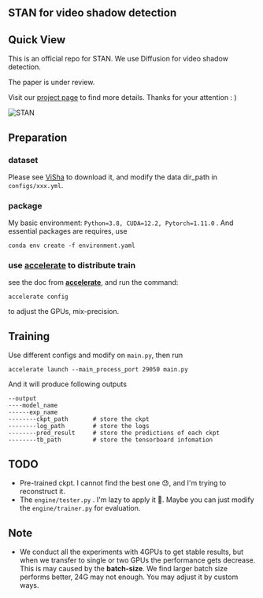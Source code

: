 ## STAN for video shadow detection

## Quick View

This is an official repo for STAN.  We use Diffusion for video shadow detection. 

The paper is under review.

Visit our [project page](https://haipengzhou856.github.io/paper_page/STAN/STAN.html) to find more details. Thanks for your attention : )

![STAN](./asset./STAN.png)



## Preparation

### dataset

Please see [ViSha](https://erasernut.github.io/ViSha.html) to download it, and modify the data dir_path in `configs/xxx.yml`. 

### package

My basic environment: `Python=3.8, CUDA=12.2, Pytorch=1.11.0` . And essential packages are requires,  use

```
conda env create -f environment.yaml
```

### use **[accelerate](https://huggingface.co/docs/accelerate/index)** to distribute train

see the doc from **[accelerate](https://huggingface.co/docs/accelerate/index)**, and run the command:

```
accelerate config
```

to adjust the GPUs, mix-precision. 

## Training

Use different configs and modify on `main.py`, then run

```
accelerate launch --main_process_port 29050 main.py
```

And it will produce following outputs

```
--output
----model_name
------exp_name
--------ckpt_path       # store the ckpt
--------log_path        # store the logs
--------pred_result     # store the predictions of each ckpt
--------tb_path         # store the tensorboard infomation
```



## TODO

* Pre-trained ckpt. I cannot find the best one 😓,  and I'm trying to reconstruct it. 
* The `engine/tester.py` . I'm lazy to apply it 🤪. Maybe you can just modify the `engine/trainer.py` for evaluation.

## Note

* We conduct all the experiments with 4GPUs to get stable results, but when we transfer to single or two GPUs the performance gets decrease. This is may caused by  the **batch-size**.  We find larger batch size performs better,  24G may not enough. You may adjust it by custom ways. 